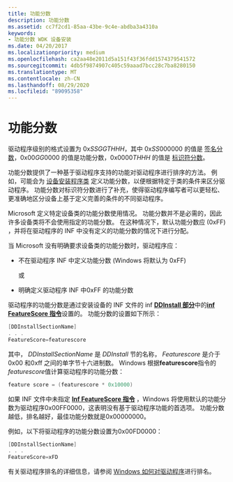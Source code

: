 ```yaml
---
title: 功能分数
description: 功能分数
ms.assetid: cc7f2cd1-85aa-43be-9c4e-abdba3a4310a
keywords:
- 功能分数 WDK 设备安装
ms.date: 04/20/2017
ms.localizationpriority: medium
ms.openlocfilehash: ca2aa48e2011d5a151f43f36fdd1574379541572
ms.sourcegitcommit: 4db5f9874907c405c59aaad7bcc28c7ba8280150
ms.translationtype: MT
ms.contentlocale: zh-CN
ms.lasthandoff: 08/29/2020
ms.locfileid: "89095358"
---
```

# <a name="feature-score"></a>功能分数


驱动程序级别的格式设置为 0x*SSGGTHHH*，其中 0x*SS*000000 的值是 [签名分数](signature-score--windows-vista-and-later-.md)，0x00*GG*0000 的值是功能分数，0x0000*THHH* 的值是 [标识符分数](identifier-score--windows-vista-and-later-.md)。

功能分数提供了一种基于驱动程序支持的功能对驱动程序进行排序的方法。 例如，可能会为 [设备安装程序类](./overview-of-device-setup-classes.md) 定义功能分数，以便根据特定于类的条件来区分驱动程序。 功能分数对标识符分数进行了补充，使得驱动程序编写者可以更轻松、更准确地区分设备上基于定义完善的条件的不同驱动程序。

Microsoft 定义特定设备类的功能分数使用情况。 功能分数并不是必需的，因此许多设备类将不会使用指定的功能分数。 在这种情况下，默认功能分数应 (0xFF) ，并将在驱动程序的 INF 中没有定义的功能分数的情况下进行分配。

当 Microsoft 没有明确要求设备类的功能分数时，驱动程序应：

-   不在驱动程序 INF 中定义功能分数 (Windows 将默认为 0xFF) 

    或

-   明确定义驱动程序 INF 中0xFF 的功能分数

驱动程序的功能分数是通过安装设备的 INF 文件的 inf [**DDInstall 部分**](inf-ddinstall-section.md)中的[**inf FeatureScore 指令**](inf-featurescore-directive.md)设置的。 功能分数的设置如下所示：

```cpp
[DDInstallSectionName]
. . .
FeatureScore=featurescore
```

其中， *DDInstallSectionName* 是 *DDInstall* 节的名称， *Featurescore* 是介于0x00 和0xff 之间的单字节十六进制数。 Windows 根据**featurescore**指令的*featurescore*值计算驱动程序的功能分数：

```cpp
feature score = (featurescore * 0x10000)
```

如果 INF 文件中未指定 [**Inf FeatureScore 指令**](inf-featurescore-directive.md) ，Windows 将使用默认的功能分数为驱动程序0x00FF0000，这表明没有基于驱动程序功能的首选项。 功能分数越低，排名越好，最佳功能分数就是0x00000000。

例如，以下将驱动程序的功能分数设置为0x00FD0000：

```cpp
[DDInstallSectionName]
. . .
FeatureScore=xFD
```

有关驱动程序排名的详细信息，请参阅 [Windows 如何对驱动程序](how-setup-ranks-drivers--windows-vista-and-later-.md)进行排名。

 

